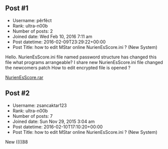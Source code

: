 ## Post #1
- Username: pêrfêct
- Rank: ultra-n00b
- Number of posts: 2
- Joined date: Wed Feb 10, 2016 7:11 am
- Post datetime: 2016-02-09T23:29:22+00:00
- Post Title: how to edit MStar online NurienEsScore.ini ? (New System)

Hello. NurienEsScore.ini  file named password structure has changed this file what programs arrangeable? I share new NurienEsScore.ini file changed the newcomers patch How to edit encrypted file is opened ?


[NurienEsScore.rar](https://xentaxbackup.github.io/file/10459_NurienEsScore.rar)
## Post #2
- Username: zsancaktar123
- Rank: ultra-n00b
- Number of posts: 7
- Joined date: Sun Nov 29, 2015 3:04 am
- Post datetime: 2016-02-10T17:10:20+00:00
- Post Title: how to edit MStar online NurienEsScore.ini ? (New System)

New ((((88
